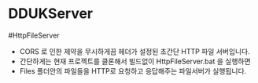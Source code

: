 DDUKServer
=============

#HttpFileServer
 - CORS 로 인한 제약을 무시하게끔 헤더가 설정된 초간단 HTTP 파일 서버입니다.
 - 간단하게는 현재 프로젝트를 클론해서 빌드없이 HttpFileServer.bat 을 실행하면
 - Files 폴더안의 파일들을 HTTP로 요청하고 응답해주는 파일서버가 실행됩니다.
